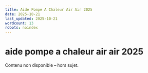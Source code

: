 ```yaml
---
title: Aide Pompe A Chaleur Air Air 2025
date: 2025-10-21
last_updated: 2025-10-21
wordcount: 13
robots: noindex
---
```


# aide pompe a chaleur air air 2025

Contenu non disponible – hors sujet.